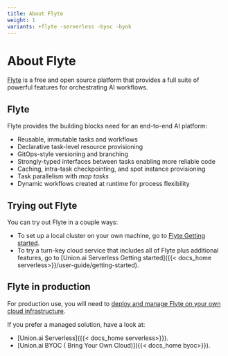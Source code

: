 ```yaml
---
title: About Flyte
weight: 1
variants: +flyte -serverless -byoc -byok
---
```


# About Flyte

[Flyte](https://flyte.org) is a free and open source platform that provides a full suite of powerful features for orchestrating AI workflows.


## Flyte

Flyte provides the building blocks need for an end-to-end AI platform:

* Reusable, immutable tasks and workflows
* Declarative task-level resource provisioning
* GitOps-style versioning and branching
* Strongly-typed interfaces between tasks enabling more reliable code
* Caching, intra-task checkpointing, and spot instance provisioning
* Task parallelism with *map tasks*
* Dynamic workflows created at runtime for process flexibility


## Trying out Flyte

You can try out Flyte in a couple ways:

* To set up a local cluster on your own machine, go to [Flyte Getting started](/user-guide/getting-started).
* To try a turn-key cloud service that includes all of Flyte plus additional features, go to [Union.ai Serverless Getting started]({{< docs_home serverless>}}/user-guide/getting-started).


## Flyte in production

For production use, you will need to [deploy and manage Flyte on your own cloud infrastructure](../deployment/_index).

If you prefer a managed solution, have a look at:

* [Union.ai Serverless]({{< docs_home serverless>}}).
* [Union.ai BYOC ( Bring Your Own Cloud)]({{< docs_home byoc>}}).

